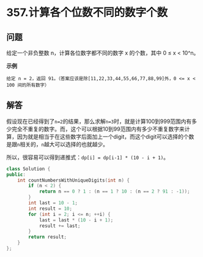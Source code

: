 # 357.计算各个位数不同的数字个数

## 问题
给定一个非负整数 n，计算各位数字都不同的数字 x 的个数，其中 0 &le; x < 10^n。


**示例**
```
给定 n = 2，返回 91。（答案应该是除[11,22,33,44,55,66,77,88,99]外，0 <= x < 100 间的所有数字）
```


## 解答
假设现在已经得到了`n=2`的结果，那么求解`n=3`时，就是计算100到999范围内有多少完全不重复的数字。而，这个可以根据10到99范围内有多少不重复数字来计算，因为就是相当于在这些数字后面加上一个digit，而这个digit可以选择的个数是跟`n`相关的，`n`越大可以选择的也就越少。

所以，很容易可以得到递推式：`dp[i] = dp[i-1] * (10 - i + 1)`。

```C++
class Solution {
public:
    int countNumbersWithUniqueDigits(int n) {
        if (n < 2) {
            return n == 0 ? 1 : (n == 1 ? 10 : (n == 2 ? 91 : -1));
        }
        int last = 10 - 1;
        int result = 10;
        for (int i = 2; i <= n; ++i) {
            last = last * (10 - i + 1);
            result += last;
        }
        return result;
    }
};
```
